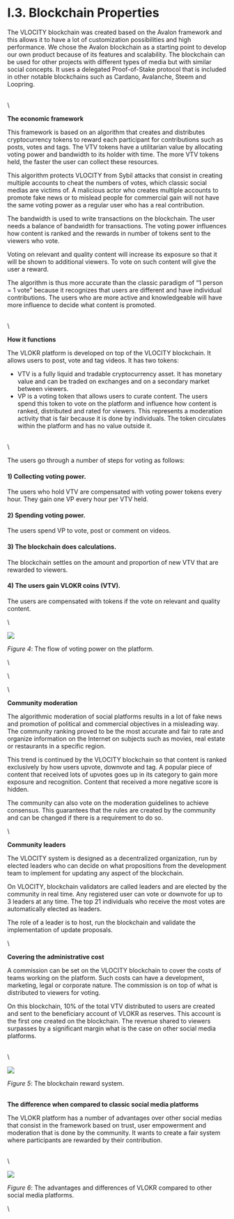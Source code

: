 # I.3. Blockchain Properties

The VLOCITY blockchain was created based on the Avalon framework and this allows it to have a lot of customization possibilities and high performance. We chose the Avalon blockchain as a starting point to develop our own product because of its features and scalability. The blockchain can be used for other projects with different types of media but with similar social concepts. It uses a delegated Proof-of-Stake protocol that is included in other notable blockchains such as Cardano, Avalanche, Steem and Loopring.

\
\


**The economic framework**

This framework is based on an algorithm that creates and distributes cryptocurrency tokens to reward each participant for contributions such as posts, votes and tags. The VTV tokens have a utilitarian value by allocating voting power and bandwidth to its holder with time. The more VTV tokens held, the faster the user can collect these resources.

This algorithm protects VLOCITY from Sybil attacks that consist in creating multiple accounts to cheat the numbers of votes, which classic social medias are victims of. A malicious actor who creates multiple accounts to promote fake news or to mislead people for commercial gain will not have the same voting power as a regular user who has a real contribution.

The bandwidth is used to write transactions on the blockchain. The user needs a balance of bandwidth for transactions. The voting power influences how content is ranked and the rewards in number of tokens sent to the viewers who vote.

Voting on relevant and quality content will increase its exposure so that it will be shown to additional viewers. To vote on such content will give the user a reward.

The algorithm is thus more accurate than the classic paradigm of “1 person = 1 vote” because it recognizes that users are different and have individual contributions. The users who are more active and knowledgeable will have more influence to decide what content is promoted.

\
\


**How it functions**

The VLOKR platform is developed on top of the VLOCITY blockchain. It allows users to post, vote and tag videos. It has two tokens:

* VTV is a fully liquid and tradable cryptocurrency asset. It has monetary value and can be traded on exchanges and on a secondary market between viewers.
* VP is a voting token that allows users to curate content. The users spend this token to vote on the platform and influence how content is ranked, distributed and rated for viewers. This represents a moderation activity that is fair because it is done by individuals. The token circulates within the platform and has no value outside it.

\
\


The users go through a number of steps for voting as follows:

#### 1) Collecting voting power.

The users who hold VTV are compensated with voting power tokens every hour. They gain one VP every hour per VTV held.

#### 2) Spending voting power.

The users spend VP to vote, post or comment on videos.

#### 3) The blockchain does calculations.

The blockchain settles on the amount and proportion of new VTV that are rewarded to viewers.

#### 4) The users gain VLOKR coins (VTV).

The users are compensated with tokens if the vote on relevant and quality content.

\


![](<.gitbook/assets/image (4).png>)

_Figure 4_: The flow of voting power on the platform.

\


\


\


**Community moderation**

The algorithmic moderation of social platforms results in a lot of fake news and promotion of political and commercial objectives in a misleading way. The community ranking proved to be the most accurate and fair to rate and organize information on the Internet on subjects such as movies, real estate or restaurants in a specific region.

This trend is continued by the VLOCITY blockchain so that content is ranked exclusively by how users upvote, downvote and tag. A popular piece of content that received lots of upvotes goes up in its category to gain more exposure and recognition. Content that received a more negative score is hidden.

The community can also vote on the moderation guidelines to achieve consensus. This guarantees that the rules are created by the community and can be changed if there is a requirement to do so.

\


**Community leaders**

The VLOCITY system is designed as a decentralized organization, run by elected leaders who can decide on what propositions from the development team to implement for updating any aspect of the blockchain.

On VLOCITY, blockchain validators are called leaders and are elected by the community in real time. Any registered user can vote or downvote for up to 3 leaders at any time. The top 21 individuals who receive the most votes are automatically elected as leaders.

The role of a leader is to host, run the blockchain and validate the implementation of update proposals.

\


**Covering the administrative cost**

A commission can be set on the VLOCITY blockchain to cover the costs of teams working on the platform. Such costs can have a development, marketing, legal or corporate nature. The commission is on top of what is distributed to viewers for voting.

On this blockchain, 10% of the total VTV distributed to users are created and sent to the beneficiary account of VLOKR as reserves. This account is the first one created on the blockchain. The revenue shared to viewers surpasses by a significant margin what is the case on other social media platforms.

\
\


![](<.gitbook/assets/image (1).png>)

_Figure 5_: The blockchain reward system.

\
**The difference when compared to classic social media platforms**

The VLOKR platform has a number of advantages over other social medias that consist in the framework based on trust, user empowerment and moderation that is done by the community. It wants to create a fair system where participants are rewarded by their contribution.

\
\


![](<.gitbook/assets/image (9).png>)

_Figure 6_: The advantages and differences of VLOKR compared to other social media platforms.

\
